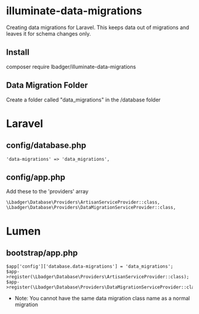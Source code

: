 # illuminate-data-migrations
Creating data migrations for Laravel. This keeps data out of migrations and leaves it for schema changes only.

## Install ##
composer require lbadger/illuminate-data-migrations

## Data Migration Folder ##
Create a folder called "data_migrations" in the /database folder
    
# Laravel #

## config/database.php ##
    'data-migrations' => 'data_migrations',
    
## config/app.php ##
Add these to the 'providers' array

    \Lbadger\Database\Providers\ArtisanServiceProvider::class,
    \Lbadger\Database\Providers\DataMigrationServiceProvider::class,


# Lumen #

## bootstrap/app.php ##
    $app['config']['database.data-migrations'] = 'data_migrations';
    $app->register(\Lbadger\Database\Providers\ArtisanServiceProvider::class);
    $app->register(\Lbadger\Database\Providers\DataMigrationServiceProvider::class);


* Note: You cannot have the same data migration class name as a normal migration
